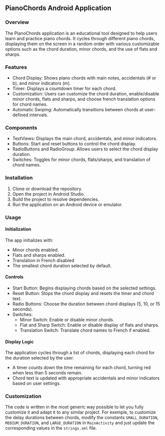 ## PianoChords Android Application

### Overview

The PianoChords application is an educational tool designed to help users learn and practice piano chords. It cycles through different piano chords, displaying them on the screen in a random order with various customizable options such as the chord duration, minor chords, and the use of flats and sharps.

### Features

* Chord Display: Shows piano chords with main notes, accidentals (# or b), and minor indicators (m).
* Timer: Displays a countdown timer for each chord.
* Customization: Users can customize the chord duration, enable/disable minor chords, flats and sharps, and choose french translation options for chord names.
* Automatic Swiping: Automatically transitions between chords at user-defined intervals.

### Components

* TextViews: Displays the main chord, accidentals, and minor indicators.
* Buttons: Start and reset buttons to control the chord display.
* RadioButtons and RadioGroup: Allows users to select the chord display duration.
* Switches: Toggles for minor chords, flats/sharps, and translation of chord names.

### Installation

1. Clone or download the repository.
2. Open the project in Android Studio.
3. Build the project to resolve dependencies.
4. Run the application on an Android device or emulator.

### Usage

#### Initialization

The app initializes with:

* Minor chords enabled.
* Flats and sharps enabled.
* Translation in French disabled
* The smallest chord duration selected by default.

#### Controls

* Start Button: Begins displaying chords based on the selected settings.
* Reset Button: Stops the chord display and resets the timer and chord text.
* Radio Buttons: Choose the duration between chord displays (5, 10, or 15 seconds).
* Switches:
    * Minor Switch: Enable or disable minor chords.
    * Flat and Sharp Switch: Enable or disable display of flats and sharps.
    * Translation Switch: Translate chord names to French if enabled.

#### Display Logic

The application cycles through a list of chords, displaying each chord for the duration selected by the user.

* A timer counts down the time remaining for each chord, turning red when less than 5 seconds remain.
* Chord text is updated with appropriate accidentals and minor indicators based on user settings.

### Customization
The code is written in the most generic way possible to let you fully customize it and adapt it to any similar project.
For exemple, to customize the delay durations between chords, modify the constants `SMALL_DURATION`, `MEDIUM_DURATION`, and `LARGE_DURATION` in `MainActivity` and just update the corresponding values in the `strings.xml` file.
